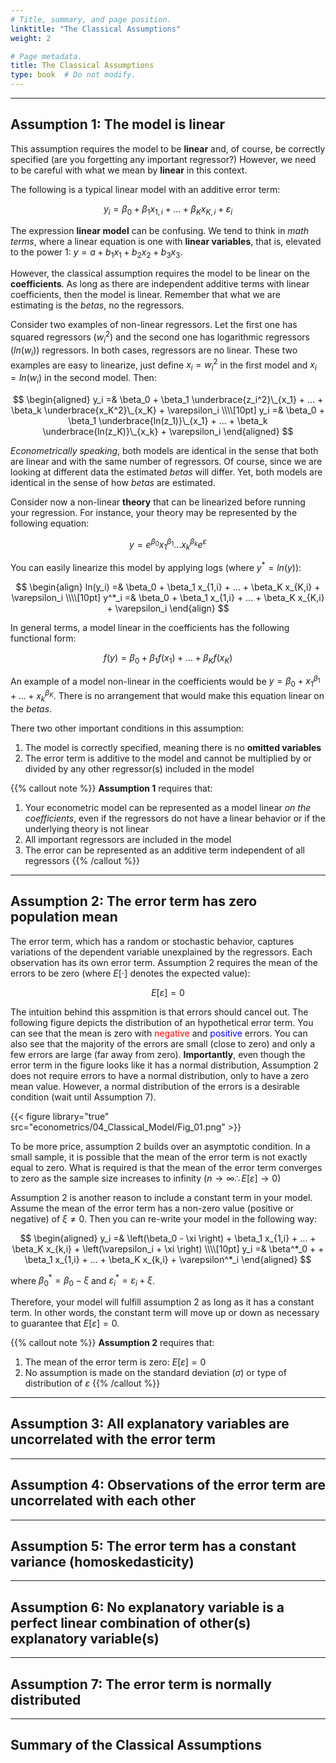 ```yaml
---
# Title, summary, and page position.
linktitle: "The Classical Assumptions"
weight: 2

# Page metadata.
title: The Classical Assumptions
type: book  # Do not modify.
---
```




---

## Assumption 1: The model is linear

This assumption requires the model to be **linear** and, of course, be correctly specified (are you forgetting any important regressor?) However, we need to be careful with what we mean by **linear** in this context.

The following is a typical linear model with an additive error term:

$$
y_i = \beta_0 + \beta_1 x_{1,i} + ... + \beta_K x_{K,i} + \varepsilon_i
$$

The expression **linear model** can be confusing. We tend to think in *math terms*, where a linear equation is one with **linear variables**, that is, elevated to the power 1: $y = a + b_1 x_1 + b_2 x_2 + b_3 x_3$.

However, the classical assumption requires the model to be linear on the **coefficients**. As long as there are independent additive terms with linear coefficients, then the model is linear. Remember that what we are estimating is the $betas$, no the regressors.

Consider two examples of non-linear regressors. Let the first one has squared regressors $(w_i^2)$ and the second one has logarithmic regressors $(ln(w_i))$ regressors. In both cases, regressors are no linear. These two examples are easy to linearize, just define $x_i = w_i^2$ in the first model and $x_i = ln(w_i)$ in the second model. Then:

$$
\begin{aligned}
y_i =& \beta_0 + \beta_1 \underbrace{z_i^2}\_{x_1} + ... + \beta_k \underbrace{x_K^2}\_{x_K} + \varepsilon_i \\\\[10pt]
y_i =& \beta_0 + \beta_1 \underbrace{ln(z_1)}\_{x_1} + ... + \beta_k \underbrace{ln(z_K)}\_{x_k} + \varepsilon_i
\end{aligned}
$$

*Econometrically speaking*, both models are identical in the sense that both are linear and with the same number of regressors. Of course, since we are looking at different data the estimated $betas$ will differ. Yet, both models are identical in the sense of how $betas$ are estimated.

Consider now a non-linear **theory** that can be linearized before running your regression. For instance, your theory may be represented by the following equation:

$$
y = e^{\beta_0} x_1^{\beta_1} ... x_k^{\beta_k} e^{\varepsilon}
$$

You can easily linearize this model by applying logs (where $y^* = ln(y)$):

$$
\begin{align}
ln(y_i) =& \beta_0 + \beta_1 x_{1,i} + ... + \beta_K x_{K,i} + \varepsilon_i \\\\[10pt]
y^*_i =& \beta_0 + \beta_1 x_{1,i} + ... + \beta_K x_{K,i} + \varepsilon_i
\end{align}
$$

In general terms, a model linear in the coefficients has the following functional form:

$$
f(y) = \beta_0 + \beta_1 f(x_1) + ... + \beta_K f(x_K)
$$

An example of a model non-linear in the coefficients would be $y = \beta_0 + x_1^{\beta_1} + ... + x_k^{\beta_K}$. There is no arrangement that would make this equation linear on the $betas$.

There two other important conditions in this assumption:

1. The model is correctly specified, meaning there is no **omitted variables**
2. The error term is additive to the model and cannot be multiplied by or divided by any other regressor(s) included in the model

{{% callout note %}}
**Assumption 1** requires that:
1. Your econometric model can be represented as a model linear *on the coefficients*, even if the regressors do not have a linear behavior or if the underlying theory is not linear
2. All important regressors are included in the model
3. The error can be represented as an additive term independent of all regressors
{{% /callout %}}

---

## Assumption 2: The error term has zero population mean

The error term, which has a random or stochastic behavior, captures variations of the dependent variable unexplained by the regressors. Each observation has its own error term. Assumption 2 requires the mean of the errors to be zero (where $E[\cdot]$ denotes the expected value):

$$
E[\varepsilon] = 0
$$

The intuition behind this asspmition is that errors should cancel out. The following figure depicts the distribution of an hypothetical error term. You can see that the mean is zero with <span style="color:red">negative</span> and <span style="color:blue">positive</span> errors. You can also see that the majority of the errors are small (close to zero) and only a few errors are large (far away from zero). **Importantly**, even though the error term in the figure looks like it has a normal distribution, Assumption 2 does not require errors to have a normal distribution, only to have a zero mean value. However, a normal distribution of the errors is a desirable condition (wait until Assumption 7).

{{< figure library="true" src="econometrics/04_Classical_Model/Fig_01.png" >}}

To be more price, assumption 2 builds over an asymptotic condition. In a small sample, it is possible that the mean of the error term is not exactly equal to zero. What is required is that the mean of the error term converges to zero as the sample size increases to infinity $(n \rightarrow \infty \therefore E[\varepsilon] \rightarrow 0)$

Assumption 2 is another reason to include a constant term in your model. Assume the mean of the error term has a non-zero value (positive or negative) of $\xi \neq 0$. Then you can re-write your model in the following way:

$$
\begin{aligned}
y_i =& \left(\beta_0 - \xi \right) + \beta_1 x_{1,i} + ... + \beta_K x_{k,i} + \left(\varepsilon_i + \xi \right) \\\\[10pt]
y_i =& \beta^*_0 + + \beta_1 x_{1,i} + ... + \beta_K x_{k,i} + \varepsilon^*_i
\end{aligned}
$$

where $\beta^*_0 = \beta_0 - \xi$ and $\varepsilon^*_i = \varepsilon_i + \xi$.

Therefore, your model will fulfill assumption 2 as long as it has a constant term. In other words, the constant term will move up or down as necessary to guarantee that $E[\varepsilon]=0$.

{{% callout note %}}
**Assumption 2** requires that:
1. The mean of the error term is zero: $E[\varepsilon]=0$
2. No assumption is made on the standard deviation $(\sigma)$ or type of distribution of $\varepsilon$
{{% /callout %}}

---

## Assumption 3: All explanatory variables are uncorrelated with the error term

---

## Assumption 4: Observations of the error term are uncorrelated with each other

---

## Assumption 5: The error term has a constant variance (homoskedasticity)

---

## Assumption 6: No explanatory variable is a perfect linear combination of other(s) explanatory variable(s)

---

## Assumption 7: The error term is normally distributed

---

## Summary of the Classical Assumptions
